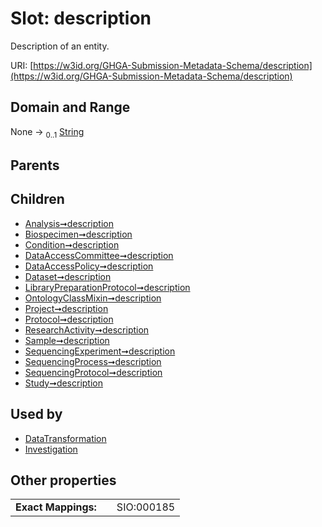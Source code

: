 
# Slot: description


Description of an entity.

URI: [https://w3id.org/GHGA-Submission-Metadata-Schema/description](https://w3id.org/GHGA-Submission-Metadata-Schema/description)


## Domain and Range

None &#8594;  <sub>0..1</sub> [String](types/String.md)

## Parents


## Children

 *  [Analysis➞description](Analysis_description.md)
 *  [Biospecimen➞description](Biospecimen_description.md)
 *  [Condition➞description](Condition_description.md)
 *  [DataAccessCommittee➞description](DataAccessCommittee_description.md)
 *  [DataAccessPolicy➞description](DataAccessPolicy_description.md)
 *  [Dataset➞description](Dataset_description.md)
 *  [LibraryPreparationProtocol➞description](LibraryPreparationProtocol_description.md)
 *  [OntologyClassMixin➞description](OntologyClassMixin_description.md)
 *  [Project➞description](Project_description.md)
 *  [Protocol➞description](Protocol_description.md)
 *  [ResearchActivity➞description](ResearchActivity_description.md)
 *  [Sample➞description](Sample_description.md)
 *  [SequencingExperiment➞description](SequencingExperiment_description.md)
 *  [SequencingProcess➞description](SequencingProcess_description.md)
 *  [SequencingProtocol➞description](SequencingProtocol_description.md)
 *  [Study➞description](Study_description.md)

## Used by

 * [DataTransformation](DataTransformation.md)
 * [Investigation](Investigation.md)

## Other properties

|  |  |  |
| --- | --- | --- |
| **Exact Mappings:** | | SIO:000185 |

